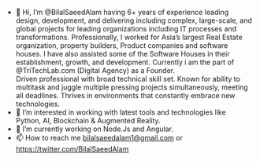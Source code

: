 - 👋 Hi, I’m @BilalSaeedAlam having 6+ years of experience leading design, development, and delivering including complex, large-scale, and global projects for leading organizations including IT processes and transformations.
Professionally, I worked for Asia’s largest Real Estate organization, property builders, Product companies and software houses. I have also assisted some of the Software Houses in their establishment, growth, and development. Currently i am the part of @TriTechLab.com (Digital Agency) as a Founder.     
Driven professional with broad technical skill set. Known for ability to multitask and juggle multiple pressing projects simultaneously, meeting all deadlines. Thrives in environments that constantly embrace new technologies. 
- 👀 I’m interested in working with latest tools and technologies like Python, AI, Blockchain & Augmented Reality.   
- 🌱 I’m currently working on Node.Js and Angular.
- 📫 How to reach me bilalsaeedalam1@gmail.com or https://twitter.com/BilalSaeedAlam

<!---
BilalSaeedAlam/BilalSaeedAlam is a ✨ special ✨ repository because its `README.md` (this file) appears on your GitHub profile.
You can click the Preview link to take a look at your changes.
--->
